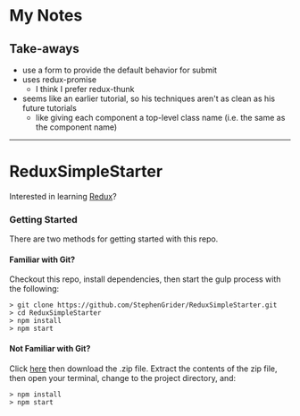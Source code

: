 # My Notes

## Take-aways
- use a form to provide the default behavior for submit
- uses redux-promise
  - I think I prefer redux-thunk
- seems like an earlier tutorial, so his techniques aren't as clean as his future tutorials
  - like giving each component a top-level class name (i.e. the same as the component name)

------

# ReduxSimpleStarter

Interested in learning [Redux](https://www.udemy.com/react-redux/)?

### Getting Started

There are two methods for getting started with this repo.

#### Familiar with Git?
Checkout this repo, install dependencies, then start the gulp process with the following:

```
> git clone https://github.com/StephenGrider/ReduxSimpleStarter.git
> cd ReduxSimpleStarter
> npm install
> npm start
```

#### Not Familiar with Git?
Click [here](https://github.com/StephenGrider/ReactStarter/releases) then download the .zip file.  Extract the contents of the zip file, then open your terminal, change to the project directory, and:

```
> npm install
> npm start
```
